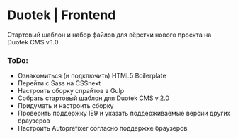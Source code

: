 # Duotek | Frontend

Стартовый шаблон и набор файлов для вёрстки нового проекта на Duotek CMS v.1.0

### ToDo:

- Ознакомиться (и подключить) HTML5 Boilerplate
- Перейти с Sass на CSSnext
- Настроить сборку спрайтов в Gulp
- Собрать стартовый шаблон для Duotek CMS v.2.0
- Придумать и настроить сборку
- Проверить поддержку IE9 и указать поддерживаемые версии других браузеров
- Настроить Autoprefixer согласно поддержке браузеров
